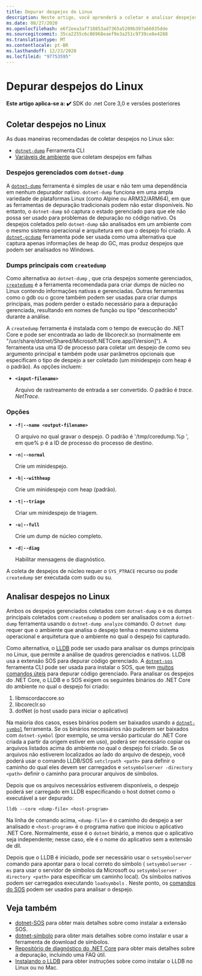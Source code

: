 ```yaml
---
title: Depurar despejos do Linux
description: Neste artigo, você aprenderá a coletar e analisar despejos de ambientes Linux.
ms.date: 08/27/2020
ms.openlocfilehash: e6f2eea3af718853ad7365a5209b397a66035dde
ms.sourcegitcommit: 35ca2255c6c86968eaef9e3a251c9739ce8e4288
ms.translationtype: MT
ms.contentlocale: pt-BR
ms.lasthandoff: 12/23/2020
ms.locfileid: "97753595"
---
```

# <a name="debug-linux-dumps"></a>Depurar despejos do Linux

**Este artigo aplica-se a: ✔️** SDK do .net Core 3,0 e versões posteriores

## <a name="collect-dumps-on-linux"></a>Coletar despejos no Linux

As duas maneiras recomendadas de coletar despejos no Linux são:

* [`dotnet-dump`](dotnet-dump.md) Ferramenta CLI
* [Variáveis de ambiente](dumps.md#collecting-dumps-on-crash) que coletam despejos em falhas

### <a name="managed-dumps-with-dotnet-dump"></a>Despejos gerenciados com `dotnet-dump`

A [`dotnet-dump`](dotnet-dump.md) ferramenta é simples de usar e não tem uma dependência em nenhum depurador nativo. `dotnet-dump` funciona em uma ampla variedade de plataformas Linux (como Alpine ou ARM32/ARM64), em que as ferramentas de depuração tradicionais podem não estar disponíveis. No entanto, o `dotnet-dump` só captura o estado gerenciado para que ele não possa ser usado para problemas de depuração no código nativo. Os despejos coletados pelo `dotnet-dump` são analisados em um ambiente com o mesmo sistema operacional e arquitetura em que o despejo foi criado. A [`dotnet-gcdump`](dotnet-gcdump.md) ferramenta pode ser usada como uma alternativa que captura apenas informações de heap do GC, mas produz despejos que podem ser analisados no Windows.

### <a name="core-dumps-with-createdump"></a>Dumps principais com `createdump`

Como alternativa ao `dotnet-dump` , que cria despejos somente gerenciados, [`createdump`](https://github.com/dotnet/runtime/blob/master/docs/design/coreclr/botr/xplat-minidump-generation.md) é a ferramenta recomendada para criar dumps de núcleo no Linux contendo informações nativas e gerenciadas. Outras ferramentas como o gdb ou o gcore também podem ser usadas para criar dumps principais, mas podem perder o estado necessário para a depuração gerenciada, resultando em nomes de função ou tipo "desconhecido" durante a análise.

A `createdump` ferramenta é instalada com o tempo de execução do .NET Core e pode ser encontrada ao lado de libcoreclr.so (normalmente em "/usr/share/dotnet/Shared/Microsoft.NETCore.app/[Version]"). A ferramenta usa uma ID de processo para coletar um despejo de como seu argumento principal e também pode usar parâmetros opcionais que especificam o tipo de despejo a ser coletado (um minidespejo com heap é o padrão). As opções incluem:

- **`<input-filename>`**

  Arquivo de rastreamento de entrada a ser convertido. O padrão é *trace. NetTrace*.

### <a name="options"></a>Opções

- **`-f|--name <output-filename>`**

  O arquivo no qual gravar o despejo. O padrão é '/tmp/coredump.%p ', em que% p é a ID de processo do processo de destino.

- **`-n|--normal`**

  Crie um minidespejo.

- **`-h|--withheap`**

  Crie um minidespejo com heap (padrão).

- **`-t|--triage`**

  Criar um minidespejo de triagem.

- **`-u|--full`**

  Crie um dump de núcleo completo.

- **`-d|--diag`**

  Habilitar mensagens de diagnóstico.

A coleta de despejos de núcleo requer o `SYS_PTRACE` recurso ou pode `createdump` ser executada com sudo ou su.

## <a name="analyze-dumps-on-linux"></a>Analisar despejos no Linux

Ambos os despejos gerenciados coletados com `dotnet-dump` o e os dumps principais coletados com `createdump` o podem ser analisados com a `dotnet-dump` ferramenta usando o `dotnet-dump analyze` comando. O `dotnet dump` requer que o ambiente que analisa o despejo tenha o mesmo sistema operacional e arquitetura que o ambiente no qual o despejo foi capturado.

Como alternativa, o [LLDB](https://lldb.llvm.org/) pode ser usado para analisar os dumps principais no Linux, que permite a análise de quadros gerenciados e nativos. LLDB usa a extensão SOS para depurar código gerenciado. A [`dotnet-sos`](dotnet-sos.md) ferramenta CLI pode ser usada para instalar o SOS, que tem [muitos comandos úteis](https://github.com/dotnet/diagnostics/blob/master/documentation/sos-debugging-extension.md) para depurar código gerenciado. Para analisar os despejos do .NET Core, o LLDB e o SOS exigem os seguintes binários do .NET Core do ambiente no qual o despejo foi criado:

1. libmscordaccore.so
2. libcoreclr.so
3. dotNet (o host usado para iniciar o aplicativo)

Na maioria dos casos, esses binários podem ser baixados usando a [`dotnet-symbol`](dotnet-symbol.md) ferramenta. Se os binários necessários não puderem ser baixados com `dotnet-symbol` (por exemplo, se uma versão particular do .NET Core criada a partir da origem estiver em uso), poderá ser necessário copiar os arquivos listados acima do ambiente no qual o despejo foi criado. Se os arquivos não estiverem localizados ao lado do arquivo de despejo, você poderá usar o comando LLDB/SOS `setclrpath <path>` para definir o caminho do qual eles devem ser carregados e `setsymbolserver -directory <path>` definir o caminho para procurar arquivos de símbolos.

Depois que os arquivos necessários estiverem disponíveis, o despejo poderá ser carregado em LLDB especificando o host dotnet como o executável a ser depurado:

```console
lldb --core <dump-file> <host-program>
```

Na linha de comando acima, `<dump-file>` é o caminho do despejo a ser analisado e `<host-program>` é o programa nativo que iniciou o aplicativo .NET Core. Normalmente, esse é o `dotnet` binário, a menos que o aplicativo seja independente; nesse caso, ele é o nome do aplicativo sem a extensão de dll.

Depois que o LLDB é iniciado, pode ser necessário usar o `setsymbolserver` comando para apontar para o local correto do símbolo ( `setsymbolserver -ms` para usar o servidor de símbolos da Microsoft ou `setsymbolserver -directory <path>` para especificar um caminho local). Os símbolos nativos podem ser carregados executando `loadsymbols` . Neste ponto, os [comandos do SOS](https://github.com/dotnet/diagnostics/blob/master/documentation/sos-debugging-extension.md) podem ser usados para analisar o despejo.

## <a name="see-also"></a>Veja também

- [dotnet-SOS](dotnet-sos.md) para obter mais detalhes sobre como instalar a extensão SOS.
- [dotnet-símbolo](dotnet-symbol.md) para obter mais detalhes sobre como instalar e usar a ferramenta de download de símbolos.
- [Repositório de diagnóstico do .NET Core](https://github.com/dotnet/diagnostics/blob/master/documentation/) para obter mais detalhes sobre a depuração, incluindo uma FAQ útil.
- [Instalando o LLDB](https://github.com/dotnet/diagnostics/blob/master/documentation/sos.md#getting-lldb) para obter instruções sobre como instalar o LLDB no Linux ou no Mac.
